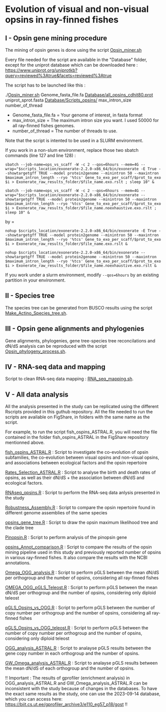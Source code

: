 # Evolution of visual and non-visual opsins in ray-finned fishes

## I - Opsin gene mining procedure

The mining of opsin genes is done using the script [Opsin_miner.sh](Opsin_miner.sh) 

Every file needed for the script are available in the "Database" folder, except for the uniprot database which can be downloaded here : https://www.uniprot.org/uniprotkb?query=reviewed%3Atrue&facets=reviewed%3Atrue

The script has to be launched like this : 

./[Opsin_miner.sh](Opsin_miner.sh)  Genome_fasta_file.fa [Database/all_opsins_cdhit80.prot](Database/all_opsins_cdhit80.prot) uniprot_sprot.fasta [Database/Scripts_opsins/](Database/Scripts_opsins/) max_intron_size number_of_thread

- Genome_fasta_file.fa = Your genome of interest, in fasta format  
-  max_intron_size = The maximum intron size you want. I used 50000 for all ray-finned fishes genomes.  
- number_of_thread = The number of threads to use. 

Note that the script is intented to be used in a SLURM environment. 

If you work in a non-slum environment, replace those two sbatch commands (line 127 and line 128) : 

`sbatch --job-name=ops_vs_scaff -W -c 2 --qos=6hours --mem=4G --wrap="$scripts_location/exonerate-2.2.0-x86_64/bin/exonerate -E True --showtargetgff TRUE --model protein2genome --minintron 50 --maxintron $maximum_intron_length --ryo '%tcs' Gene_to_exo_per_scaff/$prot_to_exo $i > Exonerate_raw_results_folder/$file_name.exo.rslt ; sleep 10" &`

`sbatch --job-name=ops_vs_scaff -W -c 2 --qos=6hours --mem=4G --wrap="$scripts_location/exonerate-2.2.0-x86_64/bin/exonerate --showtargetgff TRUE --model protein2genome --minintron 50 --maxintron $maximum_intron_length --ryo '%tcs' Gene_to_exo_per_scaff/$prot_to_exo $i > Exonerate_raw_results_folder/$file_name.noexhaustive.exo.rslt ; sleep 10" &`

by = 

`nohup $scripts_location/exonerate-2.2.0-x86_64/bin/exonerate -E True --showtargetgff TRUE --model protein2genome --minintron 50 --maxintron $maximum_intron_length --ryo '%tcs' Gene_to_exo_per_scaff/$prot_to_exo $i > Exonerate_raw_results_folder/$file_name.exo.rslt &`

`nohup $scripts_location/exonerate-2.2.0-x86_64/bin/exonerate --showtargetgff TRUE --model protein2genome --minintron 50 --maxintron $maximum_intron_length --ryo '%tcs' Gene_to_exo_per_scaff/$prot_to_exo $i > Exonerate_raw_results_folder/$file_name.noexhaustive.exo.rslt &`


If you work under a slurm environment, modify `--qos=6hours` by an existing partition in your environment.



## II - Species tree

The species tree can be generated from BUSCO results using the script [Make_Actino_Species_tree.sh](Make_Actino_Species_tree.sh).

## III - Opsin gene alignments and phylogenies

Gene alignments, phylogenies, gene tree-species tree reconcilations and dN/dS analysis can be reproduced with the script [Opsin_phylogeny_process.sh](Opsin_phylogeny_process.sh). 


## IV - RNA-seq data and mapping

Script to clean RNA-seq data  mapping : [RNA_seq_mapping.sh](RNA_seq_mapping.sh). 

## V - All data analysis

All the analysis presented in the study can be replicated using the different Rscripts provided in this guthub repository. 
All the file needed to run the scripts are available on FigShare, in folders with the same name as the script.

For example, to run the script fish_ospins_ASTRAL.R, you will need the file contained in the folder fish_ospins_ASTRAL in the FigShare repository mentionned above.


[fish_ospins_ASTRAL.R](fish_ospins_ASTRAL.R) : Script to investigate the co-evolution of opsin subfamilies,  the co-evolution between visual opsins and non-visual opsins, and associations between ecological factors and the opsin repertoire

[Rates_Selection_ASTRAL.R](Rates_Selection_ASTRAL.R) : Script to analyse the birth and death rates of opsins, as well as their dN/dS + the association between dN/dS and ecological factors.


[RNAseq_opsins.R](RNAseq_opsins.R) : Script to perform the RNA-seq data anlysis presented in the study

[Robustness_Assembly.R](Robustness_Assembly.R) : Script to compare the opsin repertoire found in different genome assemblies of the same species

[opsins_gene_tree.R](opsins_gene_tree.R) : Script to draw the opsin maximum likelihood tree and the clade tree

[Pinopsin.R](Pinopsin.R) : Script to perform analysis of the pinopsin gene

[opsins_Annot_comparison.R](opsins_Annot_comparison.R) : Script to compare the results of the opsin mining pipeline used in this study and previously reported number of opsins in various ray-finned fishes. It also compare the results with the NCBI annotations.

[Omega_OGG_analysis.R](Omega_OGG_analysis.R) : Script to perform pGLS between the mean dN/dS per orthogroup and the number of opsins, considering all ray-finned fishes

[OMEGA_OGG_pGLS_Teleost.R](OMEGA_OGG_pGLS_Teleost.R) : Script to perform pGLS between the mean dN/dS per orthogroup and the number of opsins, considering only diploid teleost


[pGLS_Opsins_vs_OGG.R](pGLS_Opsins_vs_OGG.R) : Script to perform pGLS between the number of copy number per orthogroup and the number of opsins, considering all ray-finned fishes

[pGLS_Opsins_vs_OGG_teleost.R](pGLS_Opsins_vs_OGG_teleost.R) : Script to perform pGLS between the number of copy number per orthogroup and the number of opsins, considering only diploid teleost

[OGG_analysis_ASTRAL.R](OGG_analysis_ASTRAL.R) : Script to analayse pGLS results between the gene copy number in each orthogroup and the number of opsins.

[GW_Omega_analysis_ASTRAL.R](GW_Omega_analysis_ASTRAL.R) : Script to analayse pGLS results between the mean dN/dS of each orthogroup and the number of opsins.


!! Important : The results of gprofiler (enrichment analysis) in OGG_analysis_ASTRAL.R and GW_Omega_analysis_ASTRAL.R can be inconsistent with the study because of changes in the databases. To have the exact same results as the study, one can use the 2023-09-14 database, which you can access here: https://biit.cs.ut.ee/gprofiler_archive3/e110_eg57_p18/gost !!








